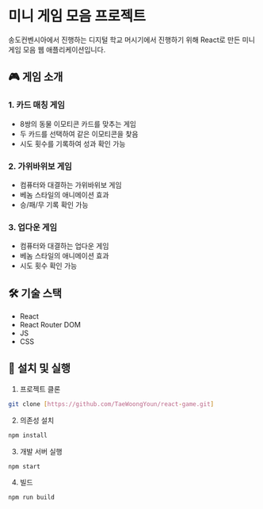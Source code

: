 # 미니 게임 모음 프로젝트

송도컨벤시아에서 진행하는 디지털 학교 머시기에서 진행하기 위해 React로 만든 미니 게임 모음 웹 애플리케이션입니다.

## 🎮 게임 소개

### 1. 카드 매칭 게임
- 8쌍의 동물 이모티콘 카드를 맞추는 게임
- 두 카드를 선택하여 같은 이모티콘을 찾음
- 시도 횟수를 기록하여 성과 확인 가능

### 2. 가위바위보 게임
- 컴퓨터와 대결하는 가위바위보 게임
- 베놈 스타일의 애니메이션 효과
- 승/패/무 기록 확인 가능

### 3. 업다운 게임
- 컴퓨터와 대결하는 업다운 게임
- 베놈 스타일의 애니메이션 효과
- 시도 횟수 확인 가능

## 🛠️ 기술 스택

- React
- React Router DOM
- JS
- CSS

## 🚀 설치 및 실행

1. 프로젝트 클론
```bash
git clone [https://github.com/TaeWoongYoun/react-game.git]
```

2. 의존성 설치
```bash
npm install
```

3. 개발 서버 실행
```bash
npm start
```

4. 빌드
```bash
npm run build
```